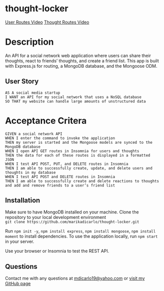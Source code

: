 # thought-locker

[User Routes Video]()
[Thought Routes Video]()

# Description
An API for a social network web application where users can share their thoughts, react to friends’ thoughts, and create a friend list. This app is built with Express.js for routing, a MongoDB database, and the Mongoose ODM.

## User Story
```
AS A social media startup
I WANT an API for my social network that uses a NoSQL database
SO THAT my website can handle large amounts of unstructured data
```

# Acceptance Critera
```
GIVEN a social network API
WHEN I enter the command to invoke the application
THEN my server is started and the Mongoose models are synced to the MongoDB database
WHEN I open API GET routes in Insomnia for users and thoughts
THEN the data for each of these routes is displayed in a formatted JSON
WHEN I test API POST, PUT, and DELETE routes in Insomnia
THEN I am able to successfully create, update, and delete users and thoughts in my database
WHEN I test API POST and DELETE routes in Insomnia
THEN I am able to successfully create and delete reactions to thoughts and add and remove friends to a user’s friend list
```

## Installation
Make sure to have MongoDB installed on your machine.
Clone the repository to your local development environment <br />
`git clone https://github.com/marikadicarlo/thought-locker.git`

Run `npm init -y`, `npm install express`, `npm install mongoose`, `npm install moment` to install dependencies. To use the application locally, run `npm start` in your server. 

Use your browser or Insomnia to test the REST API. 

## Questions
Contact me with any questions at <mdicarlo19@yahoo.com> or [visit my GitHub page](https://github.com/marikadicarlo)